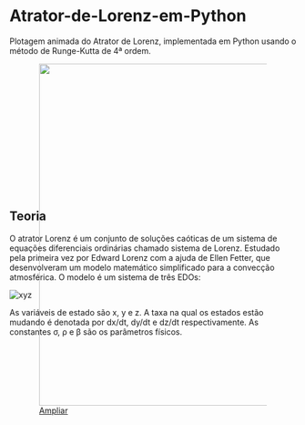 # Atrator-de-Lorenz-em-Python
Plotagem animada do Atrator de Lorenz, implementada em Python usando o método de Runge-Kutta de 4ª ordem.

<div class="zoomable-image" style="display: block; margin-left: auto; margin-right: auto; width: 400px; height: 226px;"><img style="" src="https://user-images.githubusercontent.com/65929471/97085951-f61a7800-15f6-11eb-957b-18e9e0dfe326.gif" width="600"><a href="https://user-images.githubusercontent.com/65929471/97085951-f61a7800-15f6-11eb-957b-18e9e0dfe326.gif" class="zoomify-image"><span class="zoomify-text">Ampliar</span></a></div>

## Teoria
O atrator Lorenz é um conjunto de soluções caóticas de um sistema de equações diferenciais ordinárias chamado sistema de Lorenz. Estudado pela primeira vez por Edward Lorenz com a ajuda de Ellen Fetter, que desenvolveram um modelo matemático simplificado para a convecção atmosférica. O modelo é um sistema de três EDOs:

![xyz](https://wikimedia.org/api/rest_v1/media/math/render/svg/7928004d58943529a7be774575a62ca436a82a7f)

As variáveis de estado são x, y e z. A taxa na qual os estados estão mudando é denotada por dx/dt, dy/dt e dz/dt respectivamente. As constantes σ, ρ e β são os parâmetros físicos.
